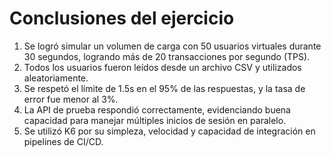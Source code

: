# Conclusiones del ejercicio

1. Se logró simular un volumen de carga con 50 usuarios virtuales durante 30 segundos, logrando más de 20 transacciones por segundo (TPS).
2. Todos los usuarios fueron leídos desde un archivo CSV y utilizados aleatoriamente.
3. Se respetó el límite de 1.5s en el 95% de las respuestas, y la tasa de error fue menor al 3%.
4. La API de prueba respondió correctamente, evidenciando buena capacidad para manejar múltiples inicios de sesión en paralelo.
5. Se utilizó K6 por su simpleza, velocidad y capacidad de integración en pipelines de CI/CD.
